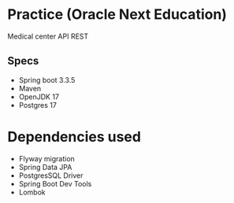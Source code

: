 # Practice (Oracle Next Education)
Medical center API REST

## Specs
* Spring boot 3.3.5
* Maven
* OpenJDK 17
* Postgres 17

# Dependencies used
* Flyway migration
* Spring Data JPA
* PostgresSQL Driver
* Spring Boot Dev Tools
* Lombok
